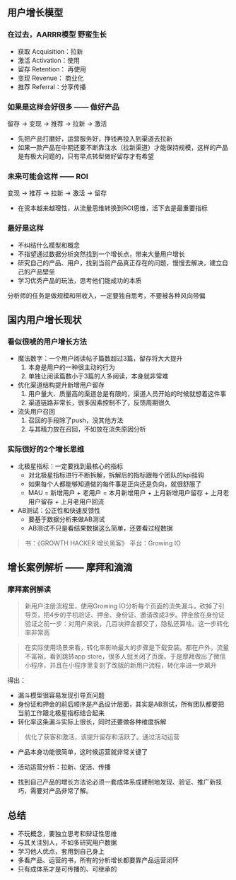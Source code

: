 ## 用户增长模型
### 在过去，AARRR模型 野蛮生长

- 获取 Acquisition：拉新
- 激活 Activation：使用
- 留存 Retention： 再使用
- 变现 Revenue： 商业化
- 推荐 Referral：分享传播

### 如果是这样会好很多 —— 做好产品

留存 -> 变现 -> 推荐 -> 拉新 -> 激活

- 先把产品打磨好，运营服务好，挣钱再投入到渠道去拉新
- 如果一款产品在中期还要不断靠注水（拉新渠道）才能保持规模，这样的产品是有极大问题的，只有早点转型做好留存才有希望

### 未来可能会这样 —— ROI

变现 -> 推荐 -> 拉新 -> 激活 -> 留存

- 在资本越来越理性，从流量思维转换到ROI思维，活下去是最重要指标

### 最好是这样

- 不纠结什么模型和概念
- 不指望通过数据分析突然找到一个增长点，带来大量用户增长
- 研究自己的产品、用户，找到当前产品真正存在的问题，慢慢去解决，建立自己的产品壁垒
- 学习优秀产品的玩法，思考他们能成功的本质

分析师的任务是做规模和带收入，一定要独自思考，不要被各种风向带偏

## 国内用户增长现状
### 看似很唬的用户增长方法
- 魔法数字：一个用户阅读帖子篇数超过3篇，留存将大大提升
	1. 本身是用户的一种很主动的行为
	2. 单独让阅读篇数小于3篇的人多阅读，本身就非常难
- 优化渠道结构提升新增用户留存
	1. 用户量大、质量高的渠道总是有限的，渠道人员开始的时候就想着这件事
	2. 渠道链路非常长，很多因素控制不了，反馈周期很久
- 流失用户召回
	1. 召回的手段除了push，没其他方法
	2. 与其精力放在召回，不如放在流失原因分析	

### 实际很好的2个增长思维
- 北极星指标：一定要找到最核心的指标
	- 对北极星指标进行不断拆解，拆解后的指标跟每个团队的kpi挂钩
	- 如果每个人都能够知道做的每件事是正向还是负向，就很舒服了
	- MAU = 新增用户 + 老用户 = 本月新增用户 + 上月新增用户留存 + 上月老用户留存 + 上月老用户回流
- AB测试：公正性和快速反馈性
	- 要基于数据分析来做AB测试
	- AB测试不只是看结果数据这么简单，还要看过程数据

> 书：《GROWTH HACKER 增长黑客》 平台：Growing IO

## 增长案例解析 —— 摩拜和滴滴
### 摩拜案例解读
> 新用户注册流程里，使用Growing IO分析每个页面的流失漏斗。砍掉了引导页，把4步的手机验证、押金、身份证、邀请改成3步。押金放在身份证验证之前一步：对用户来说，几百块押金都交了，隐私还算啥。这一步转化率非常高

> 在实际使用场景来看，转化率影响最大的步骤是下载安装。都在户外，流量不富裕，看到跳转app store，很多人就关闭了页面。于是摩拜做出了微信小程序，并且在小程序里复刻了改版的新用户流程，转化率进一步飙升

得出：
- 漏斗模型很容易发现引导页问题
- 身份证和押金的前后顺序是产品设计层面，其实是AB测试，所有团队都要把当前工作跟北极星指标结合起来
- 转化率这条漏斗实际上很长，同时还要做各种维度拆解

> 优化了获客和激活，该提升留存和活跃了。通过活动运营

- 产品本身功能很简单，这时候运营就非常关键了
- 活动运营分析：拉新、促活、传播

- 找到自己产品的增长方法论必须一套成体系成建制地发现、验证、推广新技巧，需要对产品非常了解。

## 总结
- 不玩概念，要独立思考和辩证性思维
- 与其关注别人，不如多研究用户数据
- 学习他人优点，套用到自己身上
- 多看产品、运营的书，所有的分析增长都要靠产品运营闭环
- 只有成体系才是可传播的、可继承的